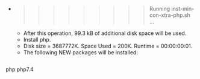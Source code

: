 * >>>>>>>>> Running inst-min-con-xtra-php.sh ...
  * After this operation, 99.3 kB of additional disk space will be used.
  * Install php.
  * Disk size = 3687772K. Space Used = 200K. Runtime = 00:00:00:01.
  * The following NEW packages will be installed:
  ```bash
php php7.4
  ```
